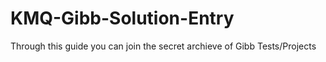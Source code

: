 # KMQ-Gibb-Solution-Entry
Through this guide you can join the secret archieve of Gibb Tests/Projects 
